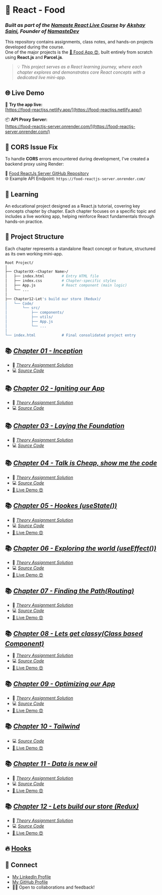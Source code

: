 # 🚀 React - Food

### _Built as part of the [Namaste React Live Course](https://namastedev.com/learn/namaste-react?_aff=946684804112) by [Akshay Saini](https://www.linkedin.com/in/akshaymarch7/), Founder of [NamasteDev](https://namastedev.com/?_aff=946684804112)_


This repository contains assignments, class notes, and hands-on projects developed during the course.  
One of the major projects is the [🚀 Food App 😍](https://food-reactjss.netlify.app/), built entirely from scratch using **React.js** and **Parcel.js**.

> 💡 _This project serves as a React learning journey, where each chapter explores and demonstrates core React concepts with a dedicated live mini-app._


## 🌐 Live Demo

🧪 **Try the app live:**  
[https://food-reactjss.netlify.app/](https://food-reactjss.netlify.app/)

📦 **API Proxy Server:**  
[https://food-reactjs-server.onrender.com/](https://food-reactjs-server.onrender.com/)


## 🔧 CORS Issue Fix

To handle **CORS** errors encountered during development, I’ve created a backend proxy using Render:

🔗 [Food ReactJs Server GitHub Repository](https://github.com/work-saddam/Food-Reactjs-Server)  
🌐 Example API Endpoint: `https://food-reactjs-server.onrender.com/`


## 🧠 Learning

An educational project designed as a React.js tutorial, covering key concepts chapter by chapter. Each chapter focuses on a specific topic and includes a live working app, helping reinforce React fundamentals through hands-on practice.

## 📁 Project Structure

Each chapter represents a standalone React concept or feature, structured as its own working mini-app.

```bash
Root Project/
│
├── ChapterXX-<Chapter Name>/
│   ├── index.html        # Entry HTML file
│   ├── index.css         # Chapter-specific styles
│   ├── App.js            # React component (main logic)
│   └── ...
│
├── Chapter12-Let's build our store (Redux)/
│   └── Code/
│       └── src/
│           ├── components/
│           ├── utils/
│           ├── App.js
│           └── ...
│
└── index.html            # Final consolidated project entry

```

## 📚 [_Chapter 01 - Inception_](./Chapter01-Inception/)

- 📖 [_Theory Assignment Solution_](./Chapter01-Inception/Theory/Chapter01%20-%20Theory.md)
- 💻 [_Source Code_](./Chapter01-Inception/code/)

## 📚 [_Chapter 02 - Igniting our App_](./Chapter02-Igniting%20our%20app/)

- 📖 [_Theory Assignment Solution_](./Chapter02-Igniting%20our%20app/Theory/Episode%2002%20-%20Theory.md)
- 💻 [_Source Code_](./Chapter02-Igniting%20our%20app/Code/)

## 📚 [_Chapter 03 - Laying the Foundation_](./Chapter03-Laying%20the%20foundation/)

- 📖 [_Theory Assignment Solution_](./Chapter03-Laying%20the%20foundation/Theory/Episode%2003%20-%20Theory.md)
- 💻 [_Source Code_](./Chapter03-Laying%20the%20foundation/Code/)

## 📚 [_Chapter 04 - Talk is Cheap, show me the code_](./Chapter04-Talk%20is%20cheap(using%20props)/)

- 📖 [_Theory Assignment Solution_](./Chapter04-Talk%20is%20cheap(using%20props)/Theory/Episode%2004%20-%20Theory.md)
- 💻 [_Source Code_](./Chapter04-Talk%20is%20cheap(using%20props)/Code/)
- [🚀 Live Demo 😍](https://food-chapter04.netlify.app/)

## 📚 [_Chapter 05 - Hookes (useState())_](./Chapter05-%20Hookes%20%28useState()%29/)

- 📖 [_Theory Assignment Solution_](./Chapter05-%20Hookes%20%28useState()%29/Theory/Episode%2005%20-%20Theory.md)
- 💻 [_Source Code_](./Chapter05-%20Hookes%20%28useState()%29/Code)
- [🚀 Live Demo 😍](https://food-chapter05.netlify.app/)

## 📚 [_Chapter 06 - Exploring the world (useEffect())_](./Chapter06-Exploring%20the%20world%20(useEffect)/)

- 📖 [_Theory Assignment Solution_](./Chapter06-Exploring%20the%20world%20(useEffect)/Theory/Episode%2006%20-%20Theory.md)
- 💻 [_Source Code_](./Chapter06-Exploring%20the%20world%20(useEffect)/Code)
- [🚀 Live Demo 😍](https://food-chapter06.netlify.app/)

## 📚 [_Chapter 07 - Finding the Path(Routing)_](./Chapter07-Find%20the%20path%28Routing%29/)

- 📖 [_Theory Assignment Solution_](./Chapter07-Find%20the%20path%28Routing%29/Theory/Episode%2007%20-%20Theory.md)
- 💻 [_Source Code_](./Chapter07-Find%20the%20path%28Routing%29/Code)
- [🚀 Live Demo 😍](https://food-chapter07.netlify.app/)

## 📚 [_Chapter 08 - Lets get classy(Class based Component)_](./Chapter08-Lets%20get%20classy%20%28Class%20component%29/)

- 📖 [_Theory Assignment Solution_](./Chapter08-Lets%20get%20classy%20(Class%20component)/Theory/Episode%2008%20-%20Theory.md)
- 💻 [_Source Code_](./Chapter08-Lets%20get%20classy%20%28Class%20component%29/Code)
- [🚀 Live Demo 😍](https://food-chapter08.netlify.app/)

## 📚 [_Chapter 09 - Optimizing our App_](./Chapter09-Optimising%20our%20app/)

- 📖 [_Theory Assignment Solution_](./Chapter09-Optimising%20our%20app/Theory/Episode%2009%20-%20Theory.md)
- 💻 [_Source Code_](./Chapter09-Optimising%20our%20app/Code/)
- [🚀 Live Demo 😍](https://food-chapter09.netlify.app/)

## 📚 [_Chapter 10 - Tailwind_](./Chapter10-Tailwind/)

- 💻 [_Source Code_](./Chapter10-Tailwind/Code/)
- [🚀 Live Demo 😍](https://food-chapter10.netlify.app/)

## 📚 [_Chapter 11 - Data is new oil_](./Chapter11-Data%20is%20new%20oil/)

- 📖 [_Theory Assignment Solution_](./Chapter11-Data%20is%20new%20oil/#theory)
- 💻 [_Source Code_](./Chapter11-Data%20is%20new%20oil/Code/)
- [🚀 Live Demo 😍](https://food-chapter11.netlify.app/)

## 📚 [_Chapter 12 - Lets build our store (Redux)_](./Chapter12-Lets%20build%20our%20store%20%28Redux%29/)

- 📖 [_Theory Assignment Solution_](./Chapter12-Lets%20build%20our%20store%20%28Redux%29/#redux)
- 💻 [_Source Code_](./Chapter12-Lets%20build%20our%20store%20%28Redux%29/Code)
- [🚀 Live Demo 😍](https://food-reactjss.netlify.app/)

## 🔥 [Hooks](./Z_HOOKS.md)

## 🔗 Connect

- [My LinkedIn Profile](https://www.linkedin.com/in/saddam-hussein786)
- [My GitHub Profile](https://github.com/work-saddam)
- 👨‍💻 Open to collaborations and feedback!